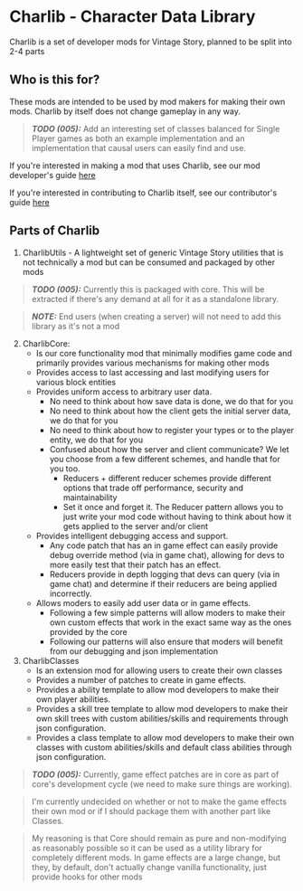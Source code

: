 # Charlib - Character Data Library

Charlib is a set of developer mods for Vintage Story, planned to be split into 2-4 parts

## Who is this for?

These mods are intended to be used by mod makers for making their own mods. Charlib by itself does not change gameplay in any way.

  > **_TODO (005):_** Add an interesting set of classes balanced for Single Player games as both an example implementation and an implementation that causal users can easily find and use.

If you're interested in making a mod that uses Charlib, see our mod developer's guide [here](docs/mod-maker-intro.md)

If you're interested in contributing to Charlib itself, see our contributor's guide [here](docs/contributor-intro.md)

## Parts of Charlib

1. CharlibUtils - A lightweight set of generic Vintage Story utilities that is not technically a mod but can be consumed and packaged by other mods

  > **_TODO (005):_** Currently this is packaged with core. This will be extracted if there's any demand at all for it as a standalone library.
  
  > **_NOTE:_** End users (when creating a server) will not need to add this library as it's not a mod
    
2. CharlibCore:
    * Is our core functionality mod that minimally modifies game code and primarily provides various mechanisms for making other mods
    * Provides access to last accessing and last modifying users for various block entities
    * Provides uniform access to arbitrary user data.
        * No need to think about how save data is done, we do that for you
        * No need to think about how the client gets the initial server data, we do that for you
        * No need to think about how to register your types or to the player entity, we do that for you
        * Confused about how the server and client communicate? We let you choose from a few different schemes, and handle that for you too.
            * Reducers + different reducer schemes provide different options that trade off performance, security and maintainability
            * Set it once and forget it. The Reducer pattern allows you to just write your mod code without having to think about how it gets applied to the server and/or client
    * Provides intelligent debugging access and support.
        * Any code patch that has an in game effect can easily provide debug override method (via in game chat), allowing for devs to more easily test that their patch has an effect.
        * Reducers provide in depth logging that devs can query (via in game chat) and determine if their reducers are being applied incorrectly.
    * Allows moders to easily add user data or in game effects.
        * Following a few simple patterns will allow moders to make their own custom effects that work in the exact same way as the ones provided by the core
        * Following our patterns will also ensure that moders will benefit from our debugging and json implementation
3. CharlibClasses
    * Is an extension mod for allowing users to create their own classes
    * Provides a number of patches to create in game effects.
    * Provides a ability template to allow mod developers to make their own player abilities.
    * Provides a skill tree template to allow mod developers to make their own skill trees with custom abilities/skills and requirements through json configuration.
    * Provides a class template to allow mod developers to make their own classes with custom abilities/skills and default class abilities through json configuration.

  > **_TODO (005):_** Currently, game effect patches are in core as part of core's development cycle (we need to make sure things are working). 

  > I'm currently undecided on whether or not to make the game effects their own mod or if I should package them with another part like Classes. 

  > My reasoning is that Core should remain as pure and non-modifying as reasonably possible so it can be used as a utility library for completely different mods. In game effects are a large change, but they, by default, don't actually change vanilla functionality, just provide hooks for other mods
